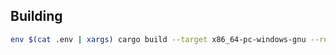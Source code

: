 ## Building

```bash
env $(cat .env | xargs) cargo build --target x86_64-pc-windows-gnu --release
```
